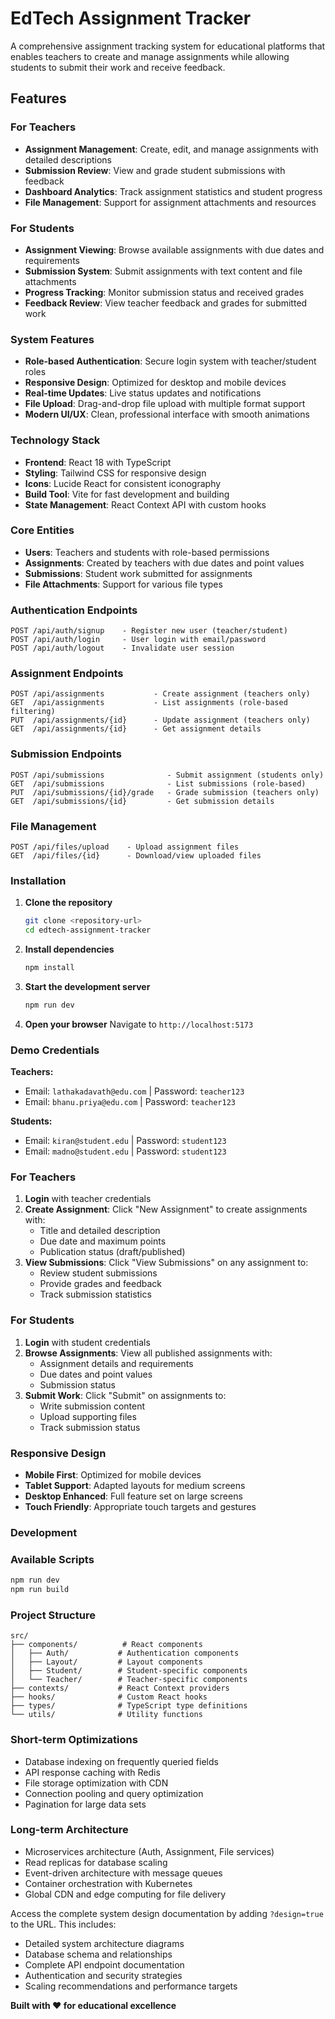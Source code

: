 # EdTech Assignment Tracker

A comprehensive assignment tracking system for educational platforms that enables teachers to create and manage assignments while allowing students to submit their work and receive feedback.

## Features

### For Teachers
- **Assignment Management**: Create, edit, and manage assignments with detailed descriptions
- **Submission Review**: View and grade student submissions with feedback
- **Dashboard Analytics**: Track assignment statistics and student progress
- **File Management**: Support for assignment attachments and resources

### For Students
- **Assignment Viewing**: Browse available assignments with due dates and requirements
- **Submission System**: Submit assignments with text content and file attachments
- **Progress Tracking**: Monitor submission status and received grades
- **Feedback Review**: View teacher feedback and grades for submitted work

### System Features
- **Role-based Authentication**: Secure login system with teacher/student roles
- **Responsive Design**: Optimized for desktop and mobile devices
- **Real-time Updates**: Live status updates and notifications
- **File Upload**: Drag-and-drop file upload with multiple format support
- **Modern UI/UX**: Clean, professional interface with smooth animations

### Technology Stack
- **Frontend**: React 18 with TypeScript
- **Styling**: Tailwind CSS for responsive design
- **Icons**: Lucide React for consistent iconography
- **Build Tool**: Vite for fast development and building
- **State Management**: React Context API with custom hooks

### Core Entities
- **Users**: Teachers and students with role-based permissions
- **Assignments**: Created by teachers with due dates and point values
- **Submissions**: Student work submitted for assignments
- **File Attachments**: Support for various file types

### Authentication Endpoints
```
POST /api/auth/signup    - Register new user (teacher/student)
POST /api/auth/login     - User login with email/password
POST /api/auth/logout    - Invalidate user session
```

### Assignment Endpoints
```
POST /api/assignments           - Create assignment (teachers only)
GET  /api/assignments           - List assignments (role-based filtering)
PUT  /api/assignments/{id}      - Update assignment (teachers only)
GET  /api/assignments/{id}      - Get assignment details
```

### Submission Endpoints
```
POST /api/submissions              - Submit assignment (students only)
GET  /api/submissions              - List submissions (role-based)
PUT  /api/submissions/{id}/grade   - Grade submission (teachers only)
GET  /api/submissions/{id}         - Get submission details
```

### File Management
```
POST /api/files/upload    - Upload assignment files
GET  /api/files/{id}      - Download/view uploaded files
```

### Installation

1. **Clone the repository**
   ```bash
   git clone <repository-url>
   cd edtech-assignment-tracker
   ```

2. **Install dependencies**
   ```bash
   npm install
   ```

3. **Start the development server**
   ```bash
   npm run dev
   ```

4. **Open your browser**
   Navigate to `http://localhost:5173`

### Demo Credentials

**Teachers:**
- Email: `lathakadavath@edu.com` | Password: `teacher123`
- Email: `bhanu.priya@edu.com` | Password: `teacher123`

**Students:**
- Email: `kiran@student.edu` | Password: `student123`
- Email: `madno@student.edu` | Password: `student123`

### For Teachers

1. **Login** with teacher credentials
2. **Create Assignment**: Click "New Assignment" to create assignments with:
   - Title and detailed description
   - Due date and maximum points
   - Publication status (draft/published)
3. **View Submissions**: Click "View Submissions" on any assignment to:
   - Review student submissions
   - Provide grades and feedback
   - Track submission statistics

### For Students

1. **Login** with student credentials
2. **Browse Assignments**: View all published assignments with:
   - Assignment details and requirements
   - Due dates and point values
   - Submission status
3. **Submit Work**: Click "Submit" on assignments to:
   - Write submission content
   - Upload supporting files
   - Track submission status

### Responsive Design

- **Mobile First**: Optimized for mobile devices
- **Tablet Support**: Adapted layouts for medium screens
- **Desktop Enhanced**: Full feature set on large screens
- **Touch Friendly**: Appropriate touch targets and gestures

### Development

### Available Scripts

```bash
npm run dev      
npm run build    
```

### Project Structure
```
src/
├── components/          # React components
│   ├── Auth/           # Authentication components
│   ├── Layout/         # Layout components
│   ├── Student/        # Student-specific components
│   └── Teacher/        # Teacher-specific components
├── contexts/           # React Context providers
├── hooks/              # Custom React hooks
├── types/              # TypeScript type definitions
└── utils/              # Utility functions
```


### Short-term Optimizations
- Database indexing on frequently queried fields
- API response caching with Redis
- File storage optimization with CDN
- Connection pooling and query optimization
- Pagination for large data sets

### Long-term Architecture
- Microservices architecture (Auth, Assignment, File services)
- Read replicas for database scaling
- Event-driven architecture with message queues
- Container orchestration with Kubernetes
- Global CDN and edge computing for file delivery

Access the complete system design documentation by adding `?design=true` to the URL. This includes:

- Detailed system architecture diagrams
- Database schema and relationships
- Complete API endpoint documentation
- Authentication and security strategies
- Scaling recommendations and performance targets


**Built with ❤️ for educational excellence**
